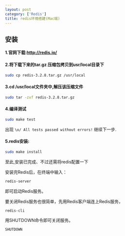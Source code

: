 ```yaml
---
layout: post
category: ['Redis']
title: redis环境搭建(Mac端)
---
```

## 安装
#### 1.官网下载:<http://redis.io/>

#### 2.将下载下来的tar.gz 压缩包拷贝到usr/local目录下
```zsh
sudo cp redis-3.2.8.tar.gz /usr/local
```
#### 3.cd /usr/local文件夹中,解压该压缩文件
```zsh
sudo tar -zxf redis-3.2.8.tar.gz
```
#### 4.编译测试
```zsh
sudo make test
```
出现 `\o/ All tests passed without errors!` 继续下一步.

#### 5.redis安装:
```zsh
sudo make install
```
至此,安装已完成、不过还需将redis配置一下


安装完Redis后，在终端中输入：
```zsh
redis-server
```
即可启动Redis服务。

要关闭Redis服务也很简单，先用Redis客户端连上Redis服务，
```zsh
redis-cli
```
用SHUTDOWN命令即可关闭服务。
```zsh
SHUTDOWN
```
